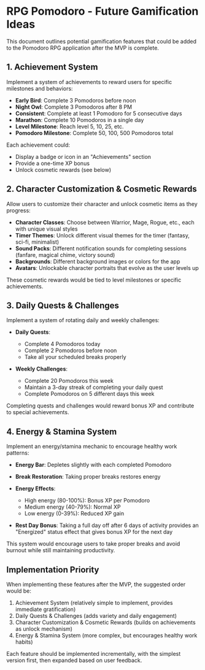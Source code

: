 # RPG Pomodoro - Future Gamification Ideas

This document outlines potential gamification features that could be added to the Pomodoro RPG application after the MVP is complete.

## 1. Achievement System

Implement a system of achievements to reward users for specific milestones and behaviors:

- **Early Bird**: Complete 3 Pomodoros before noon
- **Night Owl**: Complete 3 Pomodoros after 8 PM
- **Consistent**: Complete at least 1 Pomodoro for 5 consecutive days
- **Marathon**: Complete 10 Pomodoros in a single day
- **Level Milestone**: Reach level 5, 10, 25, etc.
- **Pomodoro Milestone**: Complete 50, 100, 500 Pomodoros total

Each achievement could:
- Display a badge or icon in an "Achievements" section
- Provide a one-time XP bonus
- Unlock cosmetic rewards (see below)

## 2. Character Customization & Cosmetic Rewards

Allow users to customize their character and unlock cosmetic items as they progress:

- **Character Classes**: Choose between Warrior, Mage, Rogue, etc., each with unique visual styles
- **Timer Themes**: Unlock different visual themes for the timer (fantasy, sci-fi, minimalist)
- **Sound Packs**: Different notification sounds for completing sessions (fanfare, magical chime, victory sound)
- **Backgrounds**: Different background images or colors for the app
- **Avatars**: Unlockable character portraits that evolve as the user levels up

These cosmetic rewards would be tied to level milestones or specific achievements.

## 3. Daily Quests & Challenges

Implement a system of rotating daily and weekly challenges:

- **Daily Quests**: 
  - Complete 4 Pomodoros today
  - Complete 2 Pomodoros before noon
  - Take all your scheduled breaks properly

- **Weekly Challenges**:
  - Complete 20 Pomodoros this week
  - Maintain a 3-day streak of completing your daily quest
  - Complete Pomodoros on 5 different days this week

Completing quests and challenges would reward bonus XP and contribute to special achievements.

## 4. Energy & Stamina System

Implement an energy/stamina mechanic to encourage healthy work patterns:

- **Energy Bar**: Depletes slightly with each completed Pomodoro
- **Break Restoration**: Taking proper breaks restores energy
- **Energy Effects**: 
  - High energy (80-100%): Bonus XP per Pomodoro
  - Medium energy (40-79%): Normal XP
  - Low energy (0-39%): Reduced XP gain
  
- **Rest Day Bonus**: Taking a full day off after 6 days of activity provides an "Energized" status effect that gives bonus XP for the next day

This system would encourage users to take proper breaks and avoid burnout while still maintaining productivity.

## Implementation Priority

When implementing these features after the MVP, the suggested order would be:

1. Achievement System (relatively simple to implement, provides immediate gratification)
2. Daily Quests & Challenges (adds variety and daily engagement)
3. Character Customization & Cosmetic Rewards (builds on achievements as unlock mechanism)
4. Energy & Stamina System (more complex, but encourages healthy work habits)

Each feature should be implemented incrementally, with the simplest version first, then expanded based on user feedback.
